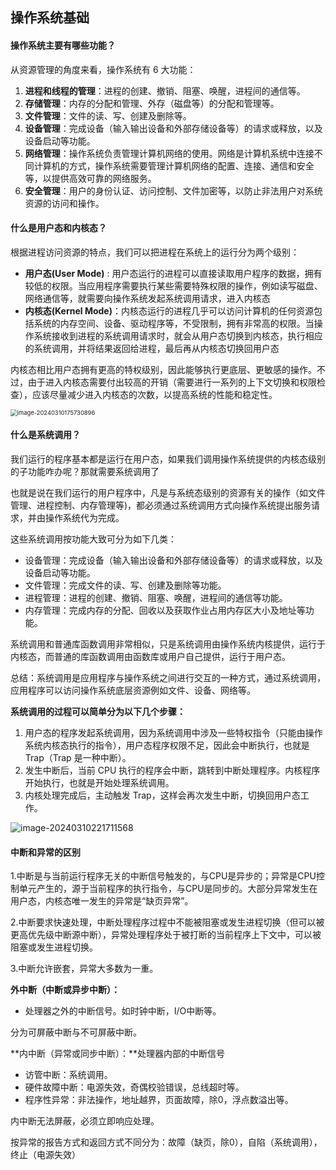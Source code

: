 ## 操作系统基础

#### **操作系统主要有哪些功能？**

从资源管理的角度来看，操作系统有 6 大功能：

1. **进程和线程的管理**：进程的创建、撤销、阻塞、唤醒，进程间的通信等。
2. **存储管理**：内存的分配和管理、外存（磁盘等）的分配和管理等。
3. **文件管理**：文件的读、写、创建及删除等。
4. **设备管理**：完成设备（输入输出设备和外部存储设备等）的请求或释放，以及设备启动等功能。
5. **网络管理**：操作系统负责管理计算机网络的使用。网络是计算机系统中连接不同计算机的方式，操作系统需要管理计算机网络的配置、连接、通信和安全等，以提供高效可靠的网络服务。
6. **安全管理**：用户的身份认证、访问控制、文件加密等，以防止非法用户对系统资源的访问和操作。



#### **什么是用户态和内核态？**

根据进程访问资源的特点，我们可以把进程在系统上的运行分为两个级别：

- **用户态(User Mode)** : 用户态运行的进程可以直接读取用户程序的数据，拥有较低的权限。当应用程序需要执行某些需要特殊权限的操作，例如读写磁盘、网络通信等，就需要向操作系统发起系统调用请求，进入内核态
- **内核态(Kernel Mode)**：内核态运行的进程几乎可以访问计算机的任何资源包括系统的内存空间、设备、驱动程序等，不受限制，拥有非常高的权限。当操作系统接收到进程的系统调用请求时，就会从用户态切换到内核态，执行相应的系统调用，并将结果返回给进程，最后再从内核态切换回用户态

内核态相比用户态拥有更高的特权级别，因此能够执行更底层、更敏感的操作。不过，由于进入内核态需要付出较高的开销（需要进行一系列的上下文切换和权限检查），应该尽量减少进入内核态的次数，以提高系统的性能和稳定性。

<img src="https://palepics.oss-cn-guangzhou.aliyuncs.com/img/image-20240310175730896.png" alt="image-20240310175730896" style="zoom:67%;" />





#### **什么是系统调用？**

我们运行的程序基本都是运行在用户态，如果我们调用操作系统提供的内核态级别的子功能咋办呢？那就需要系统调用了

也就是说在我们运行的用户程序中，凡是与系统态级别的资源有关的操作（如文件管理、进程控制、内存管理等)，都必须通过系统调用方式向操作系统提出服务请求，并由操作系统代为完成。

这些系统调用按功能大致可分为如下几类：

- 设备管理：完成设备（输入输出设备和外部存储设备等）的请求或释放，以及设备启动等功能。
- 文件管理：完成文件的读、写、创建及删除等功能。
- 进程管理：进程的创建、撤销、阻塞、唤醒，进程间的通信等功能。
- 内存管理：完成内存的分配、回收以及获取作业占用内存区大小及地址等功能。

系统调用和普通库函数调用非常相似，只是系统调用由操作系统内核提供，运行于内核态，而普通的库函数调用由函数库或用户自己提供，运行于用户态。

总结：系统调用是应用程序与操作系统之间进行交互的一种方式，通过系统调用，应用程序可以访问操作系统底层资源例如文件、设备、网络等。



**系统调用的过程可以简单分为以下几个步骤：**

1. 用户态的程序发起系统调用，因为系统调用中涉及一些特权指令（只能由操作系统内核态执行的指令），用户态程序权限不足，因此会中断执行，也就是 Trap（Trap 是一种中断）。
2. 发生中断后，当前 CPU 执行的程序会中断，跳转到中断处理程序。内核程序开始执行，也就是开始处理系统调用。
3. 内核处理完成后，主动触发 Trap，这样会再次发生中断，切换回用户态工作。

![image-20240310221711568](https://palepics.oss-cn-guangzhou.aliyuncs.com/img/image-20240310221711568.png)







#### **中断和异常的区别**

1.中断是与当前运行程序无关的中断信号触发的，与CPU是异步的；异常是CPU控制单元产生的，源于当前程序的执行指令，与CPU是同步的。大部分异常发生在用户态，内核态唯一发生的异常是“缺页异常”。

2.中断要求快速处理，中断处理程序过程中不能被阻塞或发生进程切换（但可以被更高优先级中断源中断），异常处理程序处于被打断的当前程序上下文中，可以被阻塞或发生进程切换。

3.中断允许嵌套，异常大多数为一重。

**外中断（中断或异步中断）：**

- 处理器之外的中断信号。如时钟中断，I/O中断等。

分为可屏蔽中断与不可屏蔽中断。

**内中断（异常或同步中断）：**处理器内部的中断信号

- 访管中断：系统调用。
- 硬件故障中断：电源失效，奇偶校验错误，总线超时等。
- 程序性异常：非法操作，地址越界，页面故障，除0，浮点数溢出等。

内中断无法屏蔽，必须立即响应处理。

按异常的报告方式和返回方式不同分为：故障（缺页，除0），自陷（系统调用），终止（电源失效）

 

